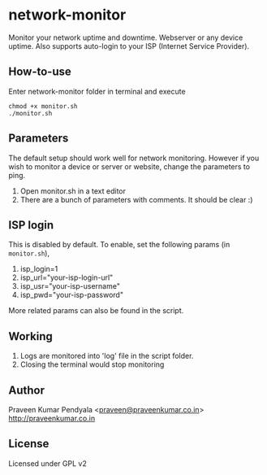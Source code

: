 network-monitor
===============

Monitor your network uptime and downtime. Webserver or any device uptime. Also supports auto-login to your ISP (Internet Service Provider).

How-to-use
---------------
Enter network-monitor folder in terminal and execute

```
chmod +x monitor.sh
./monitor.sh
``` 

Parameters
---------------
The default setup should work well for network monitoring. However if you wish
to monitor a device or server or website, change the parameters to ping. 

1. Open monitor.sh in a text editor
2. There are a bunch of parameters with comments. It should be clear :)


ISP login
---------------
This is disabled by default. To enable, set the following params (in ```monitor.sh```),

1. isp_login=1
2. isp_url="your-isp-login-url"
3. isp_usr="your-isp-username"
4. isp_pwd="your-isp-password"

More related params can also be found in the script. 


Working
---------------
1. Logs are monitored into 'log' file in the script folder.
2. Closing the terminal would stop monitoring


Author
---------------
Praveen Kumar Pendyala <<praveen@praveenkumar.co.in>> <br>
<http://praveenkumar.co.in>


License
---------------
Licensed under GPL v2
